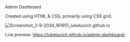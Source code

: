 Admin Dashboard

Created using HTML & CSS, primarily using CSS grid.

![Screenshot_2-9-2024_161951_luketucich github io](https://github.com/user-attachments/assets/53a57db4-4b9f-41b4-bc29-12c9e8e00c75)


Live preview:
https://luketucich.github.io/admin-dashboard/
